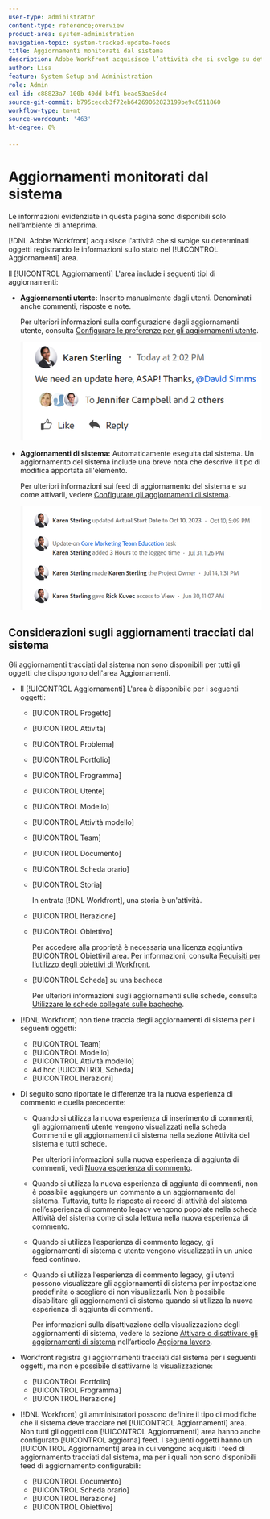 ```yaml
---
user-type: administrator
content-type: reference;overview
product-area: system-administration
navigation-topic: system-tracked-update-feeds
title: Aggiornamenti monitorati dal sistema
description: Adobe Workfront acquisisce l’attività che si svolge su determinati oggetti registrando le informazioni sullo stato nel file [!UICONTROL Aggiornamenti] area.
author: Lisa
feature: System Setup and Administration
role: Admin
exl-id: c88823a7-100b-40dd-b4f1-bead53ae5dc4
source-git-commit: b795ceccb3f72eb64269062823199be9c8511860
workflow-type: tm+mt
source-wordcount: '463'
ht-degree: 0%

---
```


# Aggiornamenti monitorati dal sistema

<span class="preview">Le informazioni evidenziate in questa pagina sono disponibili solo nell’ambiente di anteprima.</span> <!--and in the Production environment for customers who have opted for the fast release process. For information about fast releases, see [Enable or disable fast releases for your organization](/help/quicksilver/administration-and-setup/set-up-workfront/configure-system-defaults/enable-fast-release-process.md). For information about the current release schedule, see [First Quarter 2024 release overview](/help/quicksilver/product-announcements/product-releases/24-q2-release-activity/24-q2-release-overview.md).-->

<!--remove new experience and legacy notes when we remove legacy in the UI - Jan 24???-->

[!DNL Adobe Workfront] acquisisce l&#39;attività che si svolge su determinati oggetti registrando le informazioni sullo stato nel [!UICONTROL Aggiornamenti] area.

Il [!UICONTROL Aggiornamenti] L&#39;area include i seguenti tipi di aggiornamenti:

* **Aggiornamenti utente:** Inserito manualmente dagli utenti. Denominati anche commenti, risposte e note.

  Per ulteriori informazioni sulla configurazione degli aggiornamenti utente, consulta [Configurare le preferenze per gli aggiornamenti utente](../../../administration-and-setup/set-up-workfront/system-tracked-update-feeds/configure-preferences-user-updates.md).

  ![](assets/updates-qs-350x125.png)

* **Aggiornamenti di sistema:** Automaticamente eseguita dal sistema. Un aggiornamento del sistema include una breve nota che descrive il tipo di modifica apportata all&#39;elemento.

  Per ulteriori informazioni sui feed di aggiornamento del sistema e su come attivarli, vedere [Configurare gli aggiornamenti di sistema](../../../administration-and-setup/set-up-workfront/system-tracked-update-feeds/configure-system-updates.md).

  ![](assets/system-updates-example-unified-stream.png)

  <!--
  DRAFTED IN FLARE:
  Timestamps for system updates are based on your operating system's timezone.
  
  -->

## Considerazioni sugli aggiornamenti tracciati dal sistema

Gli aggiornamenti tracciati dal sistema non sono disponibili per tutti gli oggetti che dispongono dell&#39;area Aggiornamenti.

* Il [!UICONTROL Aggiornamenti] L&#39;area è disponibile per i seguenti oggetti:

   * [!UICONTROL Progetto]
   * [!UICONTROL Attività]
   * [!UICONTROL Problema]
   * [!UICONTROL Portfolio]
   * [!UICONTROL Programma]
   * [!UICONTROL Utente]
   * [!UICONTROL Modello]
   * [!UICONTROL Attività modello]
   * [!UICONTROL Team]
   * [!UICONTROL Documento]
   * [!UICONTROL Scheda orario]
   * [!UICONTROL Storia]

     In entrata [!DNL Workfront], una storia è un&#39;attività.
   * [!UICONTROL Iterazione]
   * [!UICONTROL Obiettivo]

     Per accedere alla proprietà è necessaria una licenza aggiuntiva [!UICONTROL Obiettivi] area. Per informazioni, consulta [Requisiti per l’utilizzo degli obiettivi di Workfront](../../../workfront-goals/goal-management/access-needed-for-wf-goals.md).
   * [!UICONTROL Scheda] su una bacheca

     Per ulteriori informazioni sugli aggiornamenti sulle schede, consulta [Utilizzare le schede collegate sulle bacheche](../../../agile/get-started-with-boards/connected-cards.md).

* [!DNL Workfront] non tiene traccia degli aggiornamenti di sistema per i seguenti oggetti:

   * [!UICONTROL Team]
   * [!UICONTROL Modello]
   * [!UICONTROL Attività modello]
   * Ad hoc [!UICONTROL Scheda]
   * [!UICONTROL Iterazioni]


<!--hiding this bit because this is not true, at this time (August 2023). Users with a Work or Review license can see system updates by default as well.

Your [!DNL Workfront] license determines whether system updates display by default in the [!UICONTROL Updates] area of objects. [!DNL Workfront] users with a [!UICONTROL Plan] license have system updates displayed in the [!UICONTROL Updates] area by default. However, users can filter out system updates, as described in the [Enable or disable system updates](../../../workfront-basics/updating-work-items-and-viewing-updates/update-work.md#enable) section in [Update work](../../../workfront-basics/updating-work-items-and-viewing-updates/update-work.md). All other [!DNL Workfront] licenses filter system updates by default.
-->

* Di seguito sono riportate le differenze tra la nuova esperienza di commento e quella precedente:

   * Quando si utilizza la nuova esperienza di inserimento di commenti, gli aggiornamenti utente vengono visualizzati nella scheda Commenti e gli aggiornamenti di sistema nella sezione Attività del sistema <span class="preview">e tutti</span> schede.

     Per ulteriori informazioni sulla nuova esperienza di aggiunta di commenti, vedi [Nuova esperienza di commento](../../../product-announcements/betas/new-commenting-experience-beta/unified-commenting-experience.md).

   * <span class="preview">Quando si utilizza la nuova esperienza di aggiunta di commenti, non è possibile aggiungere un commento a un aggiornamento del sistema. Tuttavia, tutte le risposte ai record di attività del sistema nell’esperienza di commento legacy vengono popolate nella scheda Attività del sistema come di sola lettura nella nuova esperienza di commento.</span>
   * Quando si utilizza l’esperienza di commento legacy, gli aggiornamenti di sistema e utente vengono visualizzati in un unico feed continuo.

   * Quando si utilizza l’esperienza di commento legacy, gli utenti possono visualizzare gli aggiornamenti di sistema per impostazione predefinita o scegliere di non visualizzarli. Non è possibile disabilitare gli aggiornamenti di sistema quando si utilizza la nuova esperienza di aggiunta di commenti.

     Per informazioni sulla disattivazione della visualizzazione degli aggiornamenti di sistema, vedere la sezione [Attivare o disattivare gli aggiornamenti di sistema](../../../workfront-basics/updating-work-items-and-viewing-updates/update-work.md#enable) nell’articolo [Aggiorna lavoro](../../../workfront-basics/updating-work-items-and-viewing-updates/update-work.md).

* Workfront registra gli aggiornamenti tracciati dal sistema per i seguenti oggetti, ma non è possibile disattivarne la visualizzazione:

   * [!UICONTROL Portfolio]
   * [!UICONTROL Programma]
   * [!UICONTROL Iterazione]

* [!DNL Workfront] gli amministratori possono definire il tipo di modifiche che il sistema deve tracciare nel [!UICONTROL Aggiornamenti] area. Non tutti gli oggetti con [!UICONTROL Aggiornamenti] area hanno anche configurato [!UICONTROL aggiorna] feed. I seguenti oggetti hanno un [!UICONTROL Aggiornamenti] area in cui vengono acquisiti i feed di aggiornamento tracciati dal sistema, ma per i quali non sono disponibili feed di aggiornamento configurabili:

   * [!UICONTROL Documento]
   * [!UICONTROL Scheda orario]
   * [!UICONTROL Iterazione]
   * [!UICONTROL Obiettivo]



